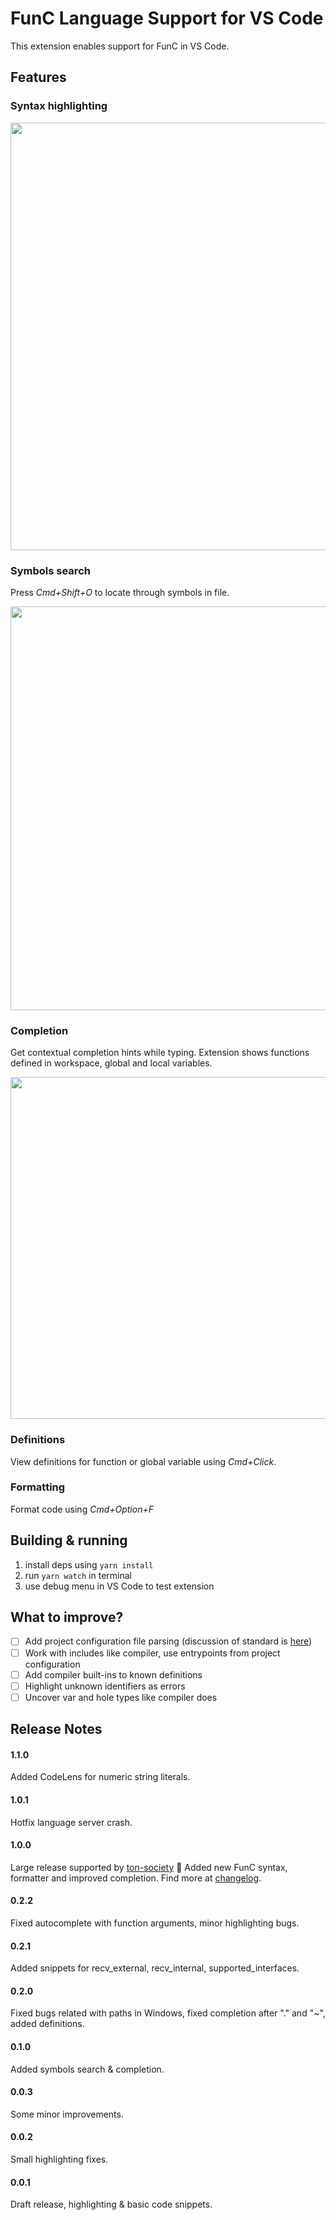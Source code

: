   # FunC Language Support for VS Code

This extension enables support for FunC in VS Code.

## Features
### Syntax highlighting

<img width="684" src="https://user-images.githubusercontent.com/16834309/161601626-4910b474-f1d7-4eba-9702-92529832ea99.png">

### Symbols search
Press *Cmd+Shift+O* to locate through symbols in file.

<img width="646" src="https://user-images.githubusercontent.com/16834309/161601370-4257c271-c8ff-463a-8265-75d73118a9ae.png">

### Completion
Get contextual completion hints while typing. Extension shows functions defined in workspace, global and local variables. 

<img width="547" src="https://user-images.githubusercontent.com/16834309/161602498-71e1f894-8f06-4eaa-bc60-d9bcab098c56.png">

### Definitions
View definitions for function or global variable using *Cmd+Click*.

### Formatting
Format code using *Cmd+Option+F*

## Building & running

1. install deps using `yarn install`
2. run `yarn watch` in terminal
3. use debug menu in VS Code to test extension


## What to improve?
- [ ] Add project configuration file parsing (discussion of standard is [here](https://github.com/ton-blockchain/TIPs/issues/83))
- [ ] Work with includes like compiler, use entrypoints from project configuration
- [ ] Add compiler built-ins to known definitions
- [ ] Highlight unknown identifiers as errors 
- [ ] Uncover var and hole types like compiler does

## Release Notes

#### **1.1.0**
Added CodeLens for numeric string literals.

#### **1.0.1**
Hotfix language server crash.

#### **1.0.0**
Large release supported by [ton-society](https://github.com/ton-society/ton-footsteps/issues/18) 🚀
Added new FunC syntax, formatter and improved completion. Find more at [changelog](./CHANGELOG.md).

#### **0.2.2**
Fixed autocomplete with function arguments, minor highlighting bugs.

#### **0.2.1**
Added snippets for recv_external, recv_internal, supported_interfaces.

#### **0.2.0**
Fixed bugs related with paths in Windows, fixed completion after "." and "~", added definitions.

#### **0.1.0**  
Added symbols search & completion.

#### **0.0.3**
Some minor improvements.

#### **0.0.2**
Small highlighting fixes.

#### **0.0.1**
Draft release, highlighting & basic code snippets.  